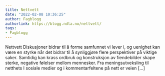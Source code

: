 ```yaml
---
title: Nettvett
date: "2022-02-08 10:36:25"
author: Fagblogg
authorlink: https://blogg.ndla.no/nettvett/
tags:
- Fagblogg
---
```

Nettvett Diskusjoner bidrar til å forme samfunnet vi lever i, og uenighet kan være en styrke når det bidrar til å synliggjøre flere perspektiver på viktige saker. Samtidig kan krass ordbruk og konstruksjon av fiendebilder skape sterke, negative følelser mellom mennesker. Fra meningsutveksling til netthets I sosiale medier og i kommentarfeltene på nett er veien [&#8230;]